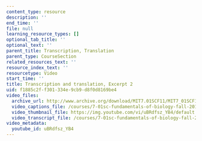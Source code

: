 ```yaml
---
content_type: resource
description: ''
end_time: ''
file: null
learning_resource_types: []
optional_tab_title: ''
optional_text: ''
parent_title: Transcription, Translation
parent_type: CourseSection
related_resources_text: ''
resource_index_text: ''
resourcetype: Video
start_time: ''
title: Transcription and translation, Excerpt 2
uid: f1885c2f-f301-334e-9cb9-d8f0d8169be4
video_files:
  archive_url: http://www.archive.org/download/MIT7.01SCF11/MIT7_01SCF11_track17_300k.mp4
  video_captions_file: /courses/7-01sc-fundamentals-of-biology-fall-2011/57bd85a622875c6d8b299c387cc87aff_uBRdfsz_YB4.vtt
  video_thumbnail_file: https://img.youtube.com/vi/uBRdfsz_YB4/default.jpg
  video_transcript_file: /courses/7-01sc-fundamentals-of-biology-fall-2011/2c3d7067eb2e298034c22019c9530b9b_uBRdfsz_YB4.pdf
video_metadata:
  youtube_id: uBRdfsz_YB4
---
```

